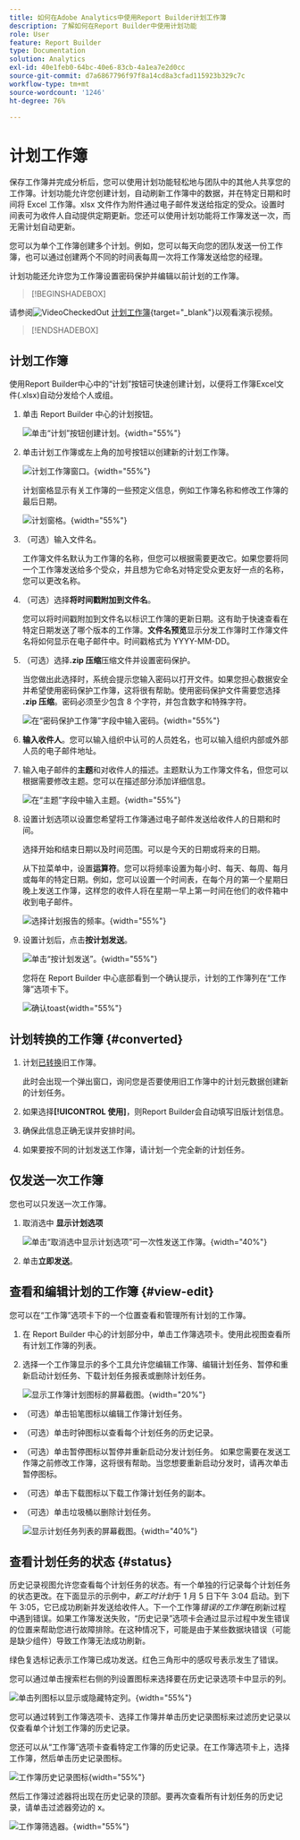 ```yaml
---
title: 如何在Adobe Analytics中使用Report Builder计划工作簿
description: 了解如何在Report Builder中使用计划功能
role: User
feature: Report Builder
type: Documentation
solution: Analytics
exl-id: 40e1feb0-64bc-40e6-83cb-4a1ea7e2d0cc
source-git-commit: d7a6867796f97f8a14cd8a3cfad115923b329c7c
workflow-type: tm+mt
source-wordcount: '1246'
ht-degree: 76%

---
```


# 计划工作簿

保存工作簿并完成分析后，您可以使用计划功能轻松地与团队中的其他人共享您的工作簿。计划功能允许您创建计划，自动刷新工作簿中的数据，并在特定日期和时间将 Excel 工作簿。xlsx 文件作为附件通过电子邮件发送给指定的受众。设置时间表可为收件人自动提供定期更新。您还可以使用计划功能将工作簿发送一次，而无需计划自动更新。

您可以为单个工作簿创建多个计划。例如，您可以每天向您的团队发送一份工作簿，也可以通过创建两个不同的时间表每周一次将工作簿发送给您的经理。

计划功能还允许您为工作簿设置密码保护并编辑以前计划的工作簿。


>[!BEGINSHADEBOX]

请参阅![VideoCheckedOut](/help/assets/icons/VideoCheckedOut.svg) [计划工作簿](https://video.tv.adobe.com/v/3417502?quality=12&learn=on&captions=chi_hans){target="_blank"}以观看演示视频。

>[!ENDSHADEBOX]


## 计划工作簿

使用Report Builder中心中的“计划”按钮可快速创建计划，以便将工作簿Excel文件(.xlsx)自动分发给个人或组。

1. 单击 Report Builder 中心的计划按钮。

   ![单击“计划”按钮创建计划。](./assets/schedule-button.png){width="55%"}

1. 单击计划工作簿或左上角的加号按钮以创建新的计划工作簿。

   ![计划工作簿窗口。](./assets/schedule-workbook.png){width="55%"}

   计划窗格显示有关工作簿的一些预定义信息，例如工作簿名称和修改工作簿的最后日期。

   ![计划窗格。](./assets/schedule-pane.png){width="55%"}

1. （可选）输入文件名。

   工作簿文件名默认为工作簿的名称，但您可以根据需要更改它。如果您要将同一个工作簿发送给多个受众，并且想为它命名对特定受众更友好一点的名称，您可以更改名称。

1. （可选）选择&#x200B;**将时间戳附加到文件名**。

   您可以将时间戳附加到文件名以标识工作簿的更新日期。这有助于快速查看在特定日期发送了哪个版本的工作簿。**文件名预览**&#x200B;显示分发工作簿时工作簿文件名将如何显示在电子邮件中。时间戳格式为 YYYY-MM-DD。

1. （可选）选择&#x200B;**.zip 压缩**&#x200B;压缩文件并设置密码保护。

   当您做出此选择时，系统会提示您输入密码以打开文件。如果您担心数据安全并希望使用密码保护工作簿，这将很有帮助。使用密码保护文件需要您选择 **.zip 压缩**。密码必须至少包含 8 个字符，并包含数字和特殊字符。

   ![在“密码保护工作簿”字段中输入密码。](./assets/zip-compression.png){width="55%"}

1. **输入收件人**。您可以输入组织中认可的人员姓名，也可以输入组织内部或外部人员的电子邮件地址。

1. 输入电子邮件的&#x200B;**主题**&#x200B;和对收件人的描述。主题默认为工作簿文件名，但您可以根据需要修改主题。您可以在描述部分添加详细信息。

   ![在“主题”字段中输入主题。](./assets/recipients-subject.png){width="55%"}

1. 设置计划选项以设置您希望将工作簿通过电子邮件发送给收件人的日期和时间。

   选择开始和结束日期以及时间范围。可以是今天的日期或将来的日期。

   从下拉菜单中，设置&#x200B;**运算符**。您可以将频率设置为每小时、每天、每周、每月或每年的特定日期。例如，您可以设置一个时间表，在每个月的第一个星期日晚上发送工作簿，这样您的收件人将在星期一早上第一时间在他们的收件箱中收到电子邮件。

   ![选择计划报告的频率。](./assets/frequency.png){width="55%"}

1. 设置计划后，点击&#x200B;**按计划发送**。

   ![单击“按计划发送”。](./assets/send-on-schedule.png){width="55%"}

   您将在 Report Builder 中心底部看到一个确认提示，计划的工作簿列在“工作簿”选项卡下。

   ![确认toast](./assets/confirmation-toast.png){width="55%"}

## 计划转换的工作簿 {#converted}

1. 计划[已转换](/help/analyze/report-builder/convert-workbooks.md)旧工作簿。

   此时会出现一个弹出窗口，询问您是否要使用旧工作簿中的计划元数据创建新的计划任务。

1. 如果选择&#x200B;**[!UICONTROL 使用]**，则Report Builder会自动填写旧版计划信息。

1. 确保此信息正确无误并安排时间。

1. 如果要按不同的计划发送工作簿，请计划一个完全新的计划任务。


## 仅发送一次工作簿

您也可以只发送一次工作簿。

1. 取消选中 **显示计划选项**

   ![单击“取消选中显示计划选项”可一次性发送工作簿。](./assets/send-now.png){width="40%"}

1. 单击&#x200B;**立即发送**。

## 查看和编辑计划的工作簿 {#view-edit}

您可以在“工作簿”选项卡下的一个位置查看和管理所有计划的工作簿。

1. 在 Report Builder 中心的计划部分中，单击工作簿选项卡。使用此视图查看所有计划工作簿的列表。

1. 选择一个工作簿显示的多个工具允许您编辑工作簿、编辑计划任务、暂停和重新启动计划任务、下载计划任务报表或删除计划任务。

   ![显示工作簿计划图标的屏幕截图。](./assets/schedule-icons.png){width="20%"}

* （可选）单击铅笔图标以编辑工作簿计划任务。

* （可选）单击时钟图标以查看每个计划任务的历史记录。

* （可选）单击暂停图标以暂停并重新启动分发计划任务。 如果您需要在发送工作簿之前修改工作簿，这将很有帮助。当您想要重新启动分发时，请再次单击暂停图标。

* （可选）单击下载图标以下载工作簿计划任务的副本。

* （可选）单击垃圾桶以删除计划任务。

  ![显示计划任务列表的屏幕截图。](./assets/selected-workbook.png){width="40%"}

## 查看计划任务的状态 {#status}

历史记录视图允许您查看每个计划任务的状态。有一个单独的行记录每个计划任务的状态更改。在下面显示的示例中，*新工时计划*&#x200B;于 1 月 5 日下午 3:04 启动。到下午 3:05，它已成功刷新并发送给收件人。下一个工作簿&#x200B;*错误的工作簿*&#x200B;在刷新过程中遇到错误。如果工作簿发送失败，“历史记录”选项卡会通过显示过程中发生错误的位置来帮助您进行故障排除。在这种情况下，可能是由于某些数据块错误（可能是缺少组件）导致工作簿无法成功刷新。

绿色复选标记表示工作簿已成功发送。红色三角形中的感叹号表示发生了错误。

您可以通过单击搜索栏右侧的列设置图标来选择要在历史记录选项卡中显示的列。

![单击列图标以显示或隐藏特定列。](./assets/history.png){width="55%"}

您可以通过转到工作簿选项卡、选择工作簿并单击历史记录图标来过滤历史记录以仅查看单个计划工作簿的历史记录。

您还可以从“工作簿”选项卡查看特定工作簿的历史记录。在工作簿选项卡上，选择工作簿，然后单击历史记录图标。

![工作簿历史记录图标](./assets/history2.png){width="55%"}

然后工作簿过滤器将出现在历史记录的顶部。要再次查看所有计划任务的历史记录，请单击过滤器旁边的 x。

![工作簿筛选器。](./assets/history3.png){width="55%"}
